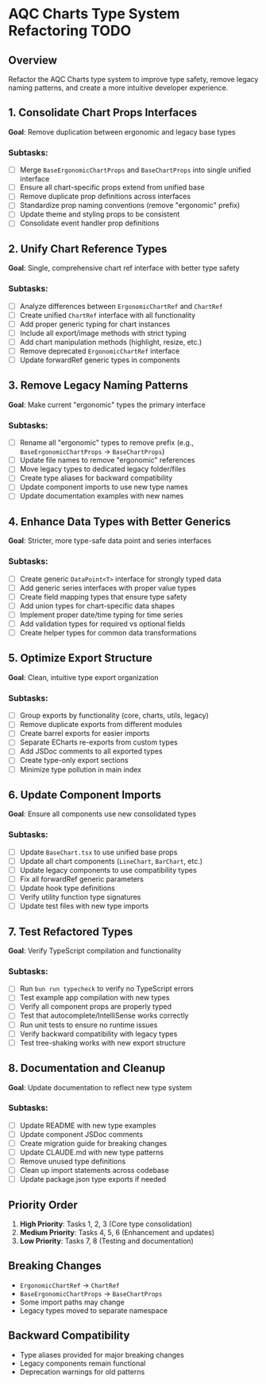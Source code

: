 # AQC Charts Type System Refactoring TODO

## Overview
Refactor the AQC Charts type system to improve type safety, remove legacy naming patterns, and create a more intuitive developer experience.

## 1. Consolidate Chart Props Interfaces
**Goal**: Remove duplication between ergonomic and legacy base types

### Subtasks:
- [ ] Merge `BaseErgonomicChartProps` and `BaseChartProps` into single unified interface
- [ ] Ensure all chart-specific props extend from unified base
- [ ] Remove duplicate prop definitions across interfaces
- [ ] Standardize prop naming conventions (remove "ergonomic" prefix)
- [ ] Update theme and styling props to be consistent
- [ ] Consolidate event handler prop definitions

## 2. Unify Chart Reference Types
**Goal**: Single, comprehensive chart ref interface with better type safety

### Subtasks:
- [ ] Analyze differences between `ErgonomicChartRef` and `ChartRef`
- [ ] Create unified `ChartRef` interface with all functionality
- [ ] Add proper generic typing for chart instances
- [ ] Include all export/image methods with strict typing
- [ ] Add chart manipulation methods (highlight, resize, etc.)
- [ ] Remove deprecated `ErgonomicChartRef` interface
- [ ] Update forwardRef generic types in components

## 3. Remove Legacy Naming Patterns
**Goal**: Make current "ergonomic" types the primary interface

### Subtasks:
- [ ] Rename all "ergonomic" types to remove prefix (e.g., `BaseErgonomicChartProps` → `BaseChartProps`)
- [ ] Update file names to remove "ergonomic" references
- [ ] Move legacy types to dedicated legacy folder/files
- [ ] Create type aliases for backward compatibility
- [ ] Update component imports to use new type names
- [ ] Update documentation examples with new names

## 4. Enhance Data Types with Better Generics
**Goal**: Stricter, more type-safe data point and series interfaces

### Subtasks:
- [ ] Create generic `DataPoint<T>` interface for strongly typed data
- [ ] Add generic series interfaces with proper value types
- [ ] Create field mapping types that ensure type safety
- [ ] Add union types for chart-specific data shapes
- [ ] Implement proper date/time typing for time series
- [ ] Add validation types for required vs optional fields
- [ ] Create helper types for common data transformations

## 5. Optimize Export Structure
**Goal**: Clean, intuitive type export organization

### Subtasks:
- [ ] Group exports by functionality (core, charts, utils, legacy)
- [ ] Remove duplicate exports from different modules
- [ ] Create barrel exports for easier imports
- [ ] Separate ECharts re-exports from custom types
- [ ] Add JSDoc comments to all exported types
- [ ] Create type-only export sections
- [ ] Minimize type pollution in main index

## 6. Update Component Imports
**Goal**: Ensure all components use new consolidated types

### Subtasks:
- [ ] Update `BaseChart.tsx` to use unified base props
- [ ] Update all chart components (`LineChart`, `BarChart`, etc.)
- [ ] Update legacy components to use compatibility types
- [ ] Fix all forwardRef generic parameters
- [ ] Update hook type definitions
- [ ] Verify utility function type signatures
- [ ] Update test files with new type imports

## 7. Test Refactored Types
**Goal**: Verify TypeScript compilation and functionality

### Subtasks:
- [ ] Run `bun run typecheck` to verify no TypeScript errors
- [ ] Test example app compilation with new types
- [ ] Verify all component props are properly typed
- [ ] Test that autocomplete/IntelliSense works correctly
- [ ] Run unit tests to ensure no runtime issues
- [ ] Verify backward compatibility with legacy types
- [ ] Test tree-shaking works with new export structure

## 8. Documentation and Cleanup
**Goal**: Update documentation to reflect new type system

### Subtasks:
- [ ] Update README with new type examples
- [ ] Update component JSDoc comments
- [ ] Create migration guide for breaking changes
- [ ] Update CLAUDE.md with new type patterns
- [ ] Remove unused type definitions
- [ ] Clean up import statements across codebase
- [ ] Update package.json type exports if needed

## Priority Order
1. **High Priority**: Tasks 1, 2, 3 (Core type consolidation)
2. **Medium Priority**: Tasks 4, 5, 6 (Enhancement and updates)
3. **Low Priority**: Tasks 7, 8 (Testing and documentation)

## Breaking Changes
- `ErgonomicChartRef` → `ChartRef`
- `BaseErgonomicChartProps` → `BaseChartProps`
- Some import paths may change
- Legacy types moved to separate namespace

## Backward Compatibility
- Type aliases provided for major breaking changes
- Legacy components remain functional
- Deprecation warnings for old patterns